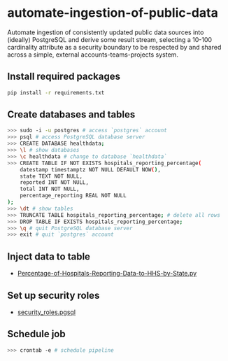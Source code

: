 # automate-ingestion-of-public-data

Automate ingestion of consistently updated public data sources into (ideally) PostgreSQL and derive some result stream, selecting a 10-100 cardinality attribute as a security boundary to be respected by and shared across a simple, external accounts-teams-projects system. 

## Install required packages
```bash
pip install -r requirements.txt
```

## Create databases and tables
```bash
>>> sudo -i -u postgres # access `postgres` account 
>>> psql # access PostgreSQL database server
>>> CREATE DATABASE healthdata;
>>> \l # show databases
>>> \c healthdata # change to database `healthdata`
>>> CREATE TABLE IF NOT EXISTS hospitals_reporting_percentage(
    datestamp timestamptz NOT NULL DEFAULT NOW(),
    state TEXT NOT NULL,
    reported INT NOT NULL,
    total INT NOT NULL,
    percentage_reporting REAL NOT NULL
);
>>> \dt # show tables
>>> TRUNCATE TABLE hospitals_reporting_percentage; # delete all rows
>>> DROP TABLE IF EXISTS hospitals_reporting_percentage;
>>> \q # quit PostgreSQL database server
>>> exit # quit `postgres` account
```
## Inject data to table
- [Percentage-of-Hospitals-Reporting-Data-to-HHS-by-State.py](https://github.com/ykaitao/automate-ingestion-of-public-data/blob/master/Percentage-of-Hospitals-Reporting-Data-to-HHS-by-State.py)

## Set up security roles
- [security_roles.pgsql](https://github.com/ykaitao/automate-ingestion-of-public-data/blob/master/sql/security_roles.pgsql)

## Schedule job 
```bash
>>> crontab -e # schedule pipeline
```